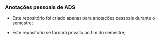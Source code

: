 ### Anotações pessoais de ADS

- Este repositório foi criado apenas para anotações pessoais durante o semestre;

- Este repositório se tornará privado ao fim do semestre;
